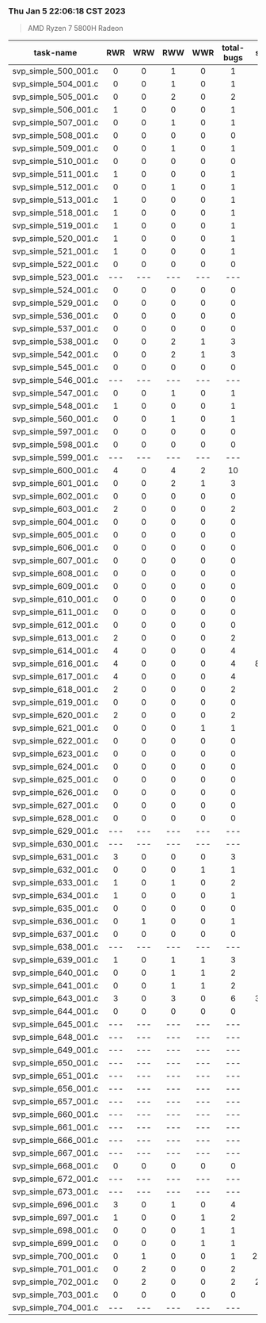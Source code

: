 ### Thu Jan  5 22:06:18 CST 2023
> AMD   Ryzen   7   5800H Radeon

| task-name | RWR | WRW | RWW | WWR | total-bugs| state | total time(ms) |
| :---: | :---: | :---: | :---: | :---: | :---: | :---: | :---: | 
| svp_simple_500_001.c | 0 | 0 | 1 | 0 | 1 | 25 | 39 |
| svp_simple_504_001.c | 0 | 0 | 1 | 0 | 1 | 25 | 43 |
| svp_simple_505_001.c | 0 | 0 | 2 | 0 | 2 | 51 | 73 |
| svp_simple_506_001.c | 1 | 0 | 0 | 0 | 1 | 96 | 85 |
| svp_simple_507_001.c | 0 | 0 | 1 | 0 | 1 | 25 | 39 |
| svp_simple_508_001.c | 0 | 0 | 0 | 0 | 0 | 15 | 24 |
| svp_simple_509_001.c | 0 | 0 | 1 | 0 | 1 | 97 | 78 |
| svp_simple_510_001.c | 0 | 0 | 0 | 0 | 0 | 98 | 50 |
| svp_simple_511_001.c | 1 | 0 | 0 | 0 | 1 | 73 | 55 |
| svp_simple_512_001.c | 0 | 0 | 1 | 0 | 1 | 156 | 110 |
| svp_simple_513_001.c | 1 | 0 | 0 | 0 | 1 | 188 | 122 |
| svp_simple_518_001.c | 1 | 0 | 0 | 0 | 1 | 56 | 65 |
| svp_simple_519_001.c | 1 | 0 | 0 | 0 | 1 | 50 | 64 |
| svp_simple_520_001.c | 1 | 0 | 0 | 0 | 1 | 62 | 53 |
| svp_simple_521_001.c | 1 | 0 | 0 | 0 | 1 | 345 | 217 |
| svp_simple_522_001.c | 0 | 0 | 0 | 0 | 0 | 80 | 38 |
| svp_simple_523_001.c | --- | --- | --- | --- | --- | --- | --- |
| svp_simple_524_001.c | 0 | 0 | 0 | 0 | 0 | 17 | 26 |
| svp_simple_529_001.c | 0 | 0 | 0 | 0 | 0 | 10 | 21 |
| svp_simple_536_001.c | 0 | 0 | 0 | 0 | 0 | 39 | 38 |
| svp_simple_537_001.c | 0 | 0 | 0 | 0 | 0 | 22 | 30 |
| svp_simple_538_001.c | 0 | 0 | 2 | 1 | 3 | 62 | 57 |
| svp_simple_542_001.c | 0 | 0 | 2 | 1 | 3 | 200 | 95 |
| svp_simple_545_001.c | 0 | 0 | 0 | 0 | 0 | 39 | 35 |
| svp_simple_546_001.c | --- | --- | --- | --- | --- | --- | --- |
| svp_simple_547_001.c | 0 | 0 | 1 | 0 | 1 | 25 | 46 |
| svp_simple_548_001.c | 1 | 0 | 0 | 0 | 1 | 38 | 43 |
| svp_simple_560_001.c | 0 | 0 | 1 | 0 | 1 | 523 | 214 |
| svp_simple_597_001.c | 0 | 0 | 0 | 0 | 0 | 9 | 15 |
| svp_simple_598_001.c | 0 | 0 | 0 | 0 | 0 | 9 | 16 |
| svp_simple_599_001.c | --- | --- | --- | --- | --- | --- | --- |
| svp_simple_600_001.c | 4 | 0 | 4 | 2 | 10 | 379 | 175 |
| svp_simple_601_001.c | 0 | 0 | 2 | 1 | 3 | 47 | 51 |
| svp_simple_602_001.c | 0 | 0 | 0 | 0 | 0 | 105 | 82 |
| svp_simple_603_001.c | 2 | 0 | 0 | 0 | 2 | 283 | 121 |
| svp_simple_604_001.c | 0 | 0 | 0 | 0 | 0 | 23 | 24 |
| svp_simple_605_001.c | 0 | 0 | 0 | 0 | 0 | 41 | 32 |
| svp_simple_606_001.c | 0 | 0 | 0 | 0 | 0 | 41 | 29 |
| svp_simple_607_001.c | 0 | 0 | 0 | 0 | 0 | 41 | 32 |
| svp_simple_608_001.c | 0 | 0 | 0 | 0 | 0 | 160 | 58 |
| svp_simple_609_001.c | 0 | 0 | 0 | 0 | 0 | 182 | 60 |
| svp_simple_610_001.c | 0 | 0 | 0 | 0 | 0 | 58 | 31 |
| svp_simple_611_001.c | 0 | 0 | 0 | 0 | 0 | 58 | 34 |
| svp_simple_612_001.c | 0 | 0 | 0 | 0 | 0 | 182 | 60 |
| svp_simple_613_001.c | 2 | 0 | 0 | 0 | 2 | 367 | 124 |
| svp_simple_614_001.c | 4 | 0 | 0 | 0 | 4 | 470 | 236 |
| svp_simple_616_001.c | 4 | 0 | 0 | 0 | 4 | 8801 | 1300 |
| svp_simple_617_001.c | 4 | 0 | 0 | 0 | 4 | 255 | 146 |
| svp_simple_618_001.c | 2 | 0 | 0 | 0 | 2 | 128 | 77 |
| svp_simple_619_001.c | 0 | 0 | 0 | 0 | 0 | 70 | 47 |
| svp_simple_620_001.c | 2 | 0 | 0 | 0 | 2 | 128 | 84 |
| svp_simple_621_001.c | 0 | 0 | 0 | 1 | 1 | 71 | 60 |
| svp_simple_622_001.c | 0 | 0 | 0 | 0 | 0 | 59 | 30 |
| svp_simple_623_001.c | 0 | 0 | 0 | 0 | 0 | 58 | 35 |
| svp_simple_624_001.c | 0 | 0 | 0 | 0 | 0 | 58 | 33 |
| svp_simple_625_001.c | 0 | 0 | 0 | 0 | 0 | 58 | 35 |
| svp_simple_626_001.c | 0 | 0 | 0 | 0 | 0 | 58 | 34 |
| svp_simple_627_001.c | 0 | 0 | 0 | 0 | 0 | 58 | 32 |
| svp_simple_628_001.c | 0 | 0 | 0 | 0 | 0 | 160 | 54 |
| svp_simple_629_001.c | --- | --- | --- | --- | --- | --- | --- |
| svp_simple_630_001.c | --- | --- | --- | --- | --- | --- | --- |
| svp_simple_631_001.c | 3 | 0 | 0 | 0 | 3 | 139 | 82 |
| svp_simple_632_001.c | 0 | 0 | 0 | 1 | 1 | 71 | 63 |
| svp_simple_633_001.c | 1 | 0 | 1 | 0 | 2 | 96 | 63 |
| svp_simple_634_001.c | 1 | 0 | 0 | 0 | 1 | 83 | 57 |
| svp_simple_635_001.c | 0 | 0 | 0 | 0 | 0 | 22 | 26 |
| svp_simple_636_001.c | 0 | 1 | 0 | 0 | 1 | 77 | 72 |
| svp_simple_637_001.c | 0 | 0 | 0 | 0 | 0 | 79 | 38 |
| svp_simple_638_001.c | --- | --- | --- | --- | --- | --- | --- |
| svp_simple_639_001.c | 1 | 0 | 1 | 1 | 3 | 253 | 102 |
| svp_simple_640_001.c | 0 | 0 | 1 | 1 | 2 | 244 | 99 |
| svp_simple_641_001.c | 0 | 0 | 1 | 1 | 2 | 204 | 94 |
| svp_simple_643_001.c | 3 | 0 | 3 | 0 | 6 | 3154 | 599 |
| svp_simple_644_001.c | 0 | 0 | 0 | 0 | 0 | 15 | 17 |
| svp_simple_645_001.c | --- | --- | --- | --- | --- | --- | --- |
| svp_simple_648_001.c | --- | --- | --- | --- | --- | --- | --- |
| svp_simple_649_001.c | --- | --- | --- | --- | --- | --- | --- |
| svp_simple_650_001.c | --- | --- | --- | --- | --- | --- | --- |
| svp_simple_651_001.c | --- | --- | --- | --- | --- | --- | --- |
| svp_simple_656_001.c | --- | --- | --- | --- | --- | --- | --- |
| svp_simple_657_001.c | --- | --- | --- | --- | --- | --- | --- |
| svp_simple_660_001.c | --- | --- | --- | --- | --- | --- | --- |
| svp_simple_661_001.c | --- | --- | --- | --- | --- | --- | --- |
| svp_simple_666_001.c | --- | --- | --- | --- | --- | --- | --- |
| svp_simple_667_001.c | --- | --- | --- | --- | --- | --- | --- |
| svp_simple_668_001.c | 0 | 0 | 0 | 0 | 0 | 45 | 25 |
| svp_simple_672_001.c | --- | --- | --- | --- | --- | --- | --- |
| svp_simple_673_001.c | --- | --- | --- | --- | --- | --- | --- |
| svp_simple_696_001.c | 3 | 0 | 1 | 0 | 4 | 315 | 215 |
| svp_simple_697_001.c | 1 | 0 | 0 | 1 | 2 | 199 | 94 |
| svp_simple_698_001.c | 0 | 0 | 0 | 1 | 1 | 391 | 129 |
| svp_simple_699_001.c | 0 | 0 | 0 | 1 | 1 | 407 | 131 |
| svp_simple_700_001.c | 0 | 1 | 0 | 0 | 1 | 25091 | 2731 |
| svp_simple_701_001.c | 0 | 2 | 0 | 0 | 2 | 613 | 352 |
| svp_simple_702_001.c | 0 | 2 | 0 | 0 | 2 | 2943 | 709 |
| svp_simple_703_001.c | 0 | 0 | 0 | 0 | 0 | 55 | 39 |
| svp_simple_704_001.c | --- | --- | --- | --- | --- | --- | --- |
